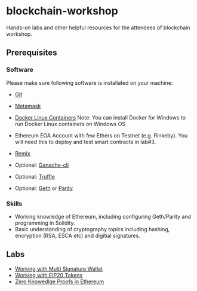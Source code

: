 # blockchain-workshop
Hands-on labs and other helpful resources for the attendees of blockchain workshop.

## Prerequisites

### Software
Please make sure following software is installated on your machine:

* [Git](https://git-scm.com)
* [Metamask](https://metamask.io)
* [Docker Linux Containers](https://www.docker.com/community-edition#/download) Note: You can install Docker for Windows to run Docker Linux containers on Windows OS
* Ethereum EOA Account with few Ethers on Testnet (e.g. Rinkeby). You will need this to deploy and test smart contracts in lab#3.
* [Remix](https://remix.ethereum.org)


* Optional: [Ganache-cli](https://github.com/trufflesuite/ganache-cli)
* Optional: [Truffle](https://github.com/trufflesuite/truffle)
* Optional: [Geth](https://github.com/ethereum/go-ethereum) or [Parity](https://github.com/paritytech/parity)


### Skills

* Working knowledge of Ethereum, including configuring Geth/Parity and programming in Solidity. 
* Basic understanding of cryptography topics including hashing, encryption (RSA, ESCA etc) and digitial signatures.

## Labs

* [Working with Multi Signature Wallet](https://github.com/razi-rais/blockchain-workshop/tree/master/multi-sig-wallet)
* [Working with EIP20 Tokens](https://github.com/razi-rais/blockchain-workshop/blob/master/tokens)
* [Zero Knowedlge Proofs in Ethereum ]()
